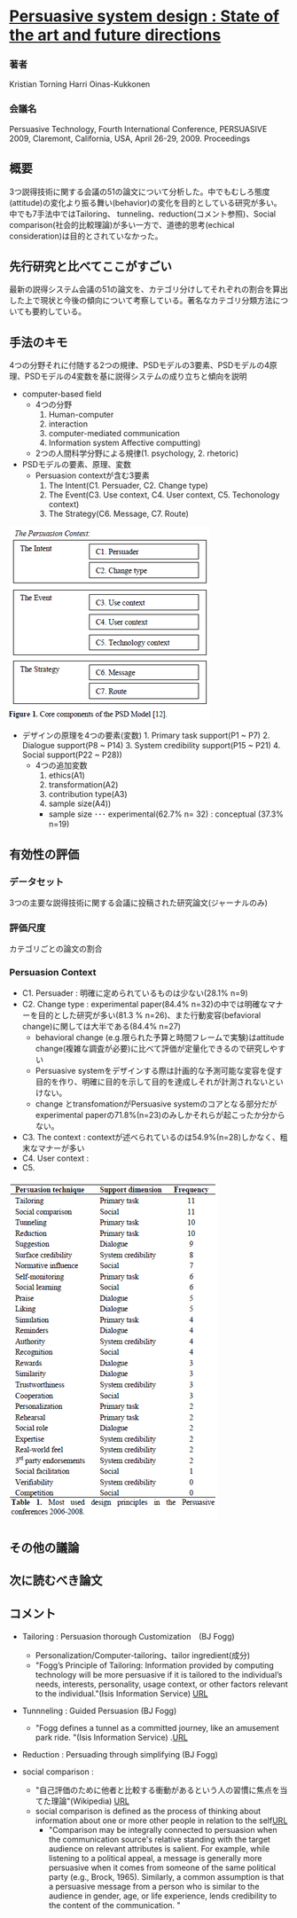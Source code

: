 # [Persuasive system design : State of the art and future directions](https://www.researchgate.net/publication/220962630_Persuasive_system_design_State_of_the_art_and_future_directions)
### 著者
Kristian Torning      Harri Oinas-Kukkonen
### 会議名
Persuasive Technology, Fourth International Conference, PERSUASIVE 2009, Claremont, California, USA, April 26-29, 2009. Proceedings

## 概要
3つ説得技術に関する会議の51の論文について分析した。中でもむしろ態度(attitude)の変化より振る舞い(behavior)の変化を目的としている研究が多い。中でも7手法中ではTailoring、 tunneling、reduction(コメント参照)、Social comparison(社会的比較理論)が多い一方で、道徳的思考(echical consideration)は目的とされていなかった。

## 先行研究と比べてここがすごい
最新の説得システム会議の51の論文を、カテゴリ分けしてそれぞれの割合を算出した上で現状と今後の傾向について考察している。著名なカテゴリ分類方法についても要約している。

## 手法のキモ
4つの分野それに付随する2つの規律、PSDモデルの3要素、PSDモデルの4原理、PSDモデルの4変数を基に説得システムの成り立ちと傾向を説明
* computer-based field
   * 4つの分野
      1. Human-computer 
      2. interaction 
      3. computer-mediated communication
      4. Information system Affective computting)
   * 2つの人間科学分野による規律(1. psychology, 2. rhetoric)
* PSDモデルの要素、原理、変数
   * Persuasion contextが含む3要素
     1. The Intent(C1. Persuader, C2. Change type) 
     2. The Event(C3. Use context, C4. User context, C5. Techonology context) 
     3. The Strategy(C6. Message, C7. Route)
     
![contexts](https://github.com/AsaiSara/Scholar/blob/master/picture/Persuasive_system_design_contexts.png)

* デザインの原理を4つの要素(変数)
      1. Primary task support(P1 ~ P7)
      2. Dialogue support(P8 ~ P14) 
      3. System credibility support(P15 ~ P21) 
      4. Social support(P22 ~ P28))
   * 4つの追加変数
      1. ethics(A1) 
      2. transformation(A2) 
      3. contribution type(A3) 
      4. sample size(A4))
      * sample size ･･･ experimental(62.7% n= 32) : conceptual (37.3% n=19)

## 有効性の評価
### データセット
3つの主要な説得技術に関する会議に投稿された研究論文(ジャーナルのみ)
### 評価尺度
カテゴリごとの論文の割合

### Persuasion Context
* C1. Persuader : 明確に定められているものは少ない(28.1% n=9)
* C2. Change type : experimental paper(84.4% n=32)の中では明確なマナーを目的とした研究が多い(81.3 % n=26)、また行動変容(befavioral change)に関しては大半である(84.4% n=27)
   * behavioral change (e.g.限られた予算と時間フレームで実験)はattitude change(複雑な調査が必要)に比べて評価が定量化できるので研究しやすい
   * Persuasive systemをデザインする際は計画的な予測可能な変容を促す目的を作り、明確に目的を示して目的を達成しそれが計測されないといけない。
   * change とtransfomationがPersuasive systemのコアとなる部分だがexperimental paperの71.8%(n=23)のみしかそれらが起こったか分からない。
* C3. The context : contextが述べられているのは54.9%(n=28)しかなく、粗末なマナーが多い
* C4. User context : 
* C5. 
  
![principles](https://github.com/AsaiSara/Scholar/blob/master/picture/Persuasive_system_design_principles.png)

## その他の議論

## 次に読むべき論文

## コメント
* Tailoring : Persuasion thorough Customization　(BJ Fogg)
    * Personalization/Computer-tailoring、tailor ingredient(成分)　
    * "Fogg’s Principle of Tailoring:  Information provided by computing technology will be more persuasive if it is tailored to the individual’s needs, interests, personality, usage context, or other factors relevant to the individual."(Isis Information Service) [URL](http://www.isisinform.com/category/arrangement-as-persuasion/tailoring/)

* Tunnneling : Guided Persuasion (BJ Fogg)
    * "Fogg defines a tunnel as a committed journey, like an amusement park ride. "(Isis Information Service) .[URL](http://www.isisinform.com/category/arrangement-as-persuasion/tunneling/)
    
* Reduction : Persuading through simplifying (BJ Fogg)

* social comparison : 
  * "自己評価のために他者と比較する衝動があるという人の習慣に焦点を当てた理論"(Wikipedia) [URL](https://ja.wikipedia.org/wiki/%E7%A4%BE%E4%BC%9A%E7%9A%84%E6%AF%94%E8%BC%83%E7%90%86%E8%AB%96)
  * social comparison is defined as the process of thinking about information about one or more other people in relation to the self[URL](https://pdfs.semanticscholar.org/7384/4700dbaf6f15cfb364882d28f8724cb8a7c5.pdf) 
    * "Comparison may be integrally connected to persuasion when the communication source's relative standing with the target audience on relevant attributes is salient. For example, while listening to a political appeal, a message is generally more persuasive when it comes from someone of the same political party (e.g., Brock, 1965). Similarly, a common assumption is that a persuasive message from a person who is similar to the audience in gender, age, or life experience, lends credibility to the content of the communication. "
